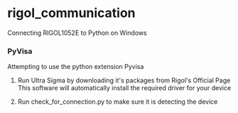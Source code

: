 # rigol_communication
Connecting RIGOL1052E to Python on Windows


### PyVisa
Attempting to use the python extension Pyvisa

1. Run Ultra Sigma by downloading it's packages from Rigol's Official Page
This software will automatically install the required driver for your device 

2. Run check_for_connection.py to make sure it is detecting the device